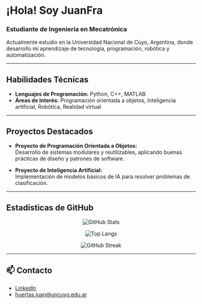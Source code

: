 #  ¡Hola! Soy JuanFra

### Estudiante de Ingeniería en Mecatrónica  
Actualmente estudio en la Universidad Nacional de Cuyo, Argentina, donde desarrollo mi aprendizaje de tecnología, programación, robótica y automatización.

---


##  Habilidades Técnicas

- **Lenguajes de Programación:** Python, C++, MATLAB
- **Áreas de Interés:** Programación orientada a objetos, Inteligencia artificial, Robótica, Realidad virtual

---

##  Proyectos Destacados

- **Proyecto de Programación Orientada a Objetos:**  
  Desarrollo de sistemas modulares y reutilizables, aplicando buenas prácticas de diseño y patrones de software.

- **Proyecto de Inteligencia Artificial:**  
  Implementación de modelos básicos de IA para resolver problemas de clasificación.

---

##  Estadísticas de GitHub

<div align="center">
  
![GitHub Stats](https://github-readme-stats.vercel.app/api?username=Arguur&show_icons=true&theme=tokyonight&hide_border=true&count_private=true)

![Top Langs](https://github-readme-stats.vercel.app/api/top-langs/?username=Arguur&layout=compact&theme=tokyonight&hide_border=true&cache_seconds=1800)

![GitHub Streak](https://github-readme-streak-stats.herokuapp.com/?user=Arguur&theme=tokyonight&hide_border=true)


</div>

---

## 📫 Contacto

- [LinkedIn](https://www.linkedin.com/in/juan-francisco-huertas-coppo)
- huertas.juan@uncuyo.edu.ar
